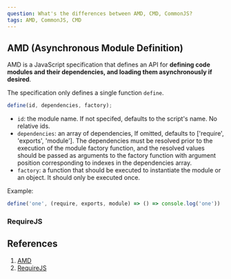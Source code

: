 ```yaml
---
question: What's the differences between AMD, CMD, CommonJS?
tags: AMD, CommonJS, CMD
---
```


## AMD (Asynchronous Module Definition)

AMD is a JavaScript specification that defines an API for **defining code modules and their dependencies, and loading them asynchronously if desired**.

The specification only defines a single function `define`.

```javascript
define(id, dependencies, factory);
```

* `id`: the module name. If not specifed, defaults to the script's name. No relative ids.
* `dependencies`: an array of dependencies, If omitted, defaults to ['require', 'exports', 'module']. The dependencies must be resolved prior to the execution of the module factory function, and the resolved values should be passed as arguments to the factory function with argument position corresponding to indexes in the dependencies array.
* `factory`: a function that should be executed to instantiate the module or an object. It should only be executed once.

Example: 

```javascript
define('one', (require, exports, module) => () => console.log('one'))
```

### RequireJS

## References

1. [AMD](https://github.com/amdjs/amdjs-api/wiki/AMD)
2. [RequireJS](http://requirejs.org/)
